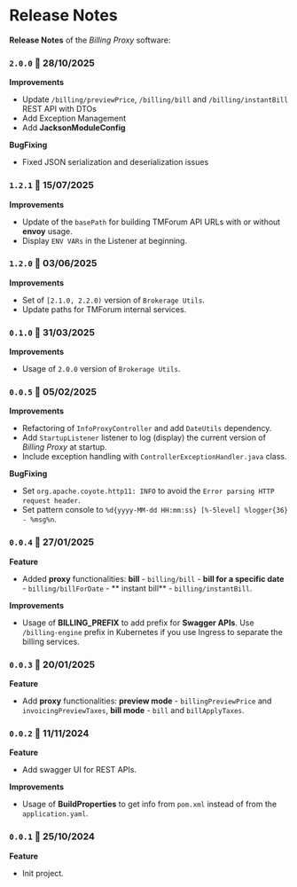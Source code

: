 # Release Notes

**Release Notes** of the *Billing Proxy* software:

### <code>2.0.0</code> :calendar: 28/10/2025
**Improvements**
* Update `/billing/previewPrice`, `/billing/bill` and `/billing/instantBill` REST API with DTOs 
* Add Exception Management
* Add **JacksonModuleConfig**

**BugFixing**
* Fixed JSON serialization and deserialization issues

### <code>1.2.1</code> :calendar: 15/07/2025
**Improvements**
* Update of the `basePath` for building TMForum API URLs with or without **envoy** usage.
* Display `ENV VARs` in the Listener at beginning.


### <code>1.2.0</code> :calendar: 03/06/2025
**Improvements**
* Set of `[2.1.0, 2.2.0)` version of `Brokerage Utils`.
* Update paths for TMForum internal services.


### <code>0.1.0</code> :calendar: 31/03/2025
**Improvements**
* Usage of `2.0.0` version of `Brokerage Utils`.


### <code>0.0.5</code> :calendar: 05/02/2025
**Improvements**
* Refactoring of `InfoProxyController` and add `DateUtils` dependency.
* Add `StartupListener` listener to log (display) the current version of *Billing Proxy* at startup.
* Include exception handling with `ControllerExceptionHandler.java` class.

**BugFixing**
* Set `org.apache.coyote.http11: INFO` to avoid the `Error parsing HTTP request header`.
* Set pattern console to `%d{yyyy-MM-dd HH:mm:ss} [%-5level] %logger{36} - %msg%n`.


### <code>0.0.4</code> :calendar: 27/01/2025
**Feature**
* Added **proxy** functionalities: **bill** - `billing/bill` - **bill for a specific date** - `billing/billForDate` -  ** instant bill** - `billing/instantBill`.

**Improvements**
* Usage of **BILLING_PREFIX** to add prefix for **Swagger APIs**. Use `/billing-engine` prefix in Kubernetes if you use Ingress to separate the billing services. 

### <code>0.0.3</code> :calendar: 20/01/2025
**Feature**
* Add **proxy** functionalities: **preview mode** - `billingPreviewPrice` and `invoicingPreviewTaxes`, **bill mode** - `bill` and `billApplyTaxes`. 


### <code>0.0.2</code> :calendar: 11/11/2024
**Feature**
* Add swagger UI for REST APIs.


**Improvements**
* Usage of **BuildProperties** to get info from `pom.xml` instead of from the `application.yaml`.


### <code>0.0.1</code> :calendar: 25/10/2024
**Feature**
* Init project.
